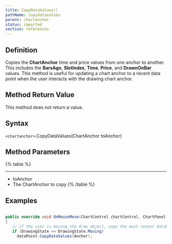 ```yaml
---
title: CopyDataValues()
pathName: copydatavalues
parent: chartanchor
status: imported
section: references
---
```


## Definition  

Copies the **ChartAnchor** time and price values from one anchor to another. This includes the **BarsAgo**, **SlotIndex**, **Time**, **Price**, and **DrawnOnBar** values. This method is useful for updating a chart anchor to a recent data point when the user interacts with the drawing chart anchor.  

## Method Return Value

This method does not return a value.

## Syntax

`<chartanchor>`.CopyDataValues(ChartAnchor toAnchor)

## Method Parameters

{% table %}

---

* toAnchor
* The ChartAnchor to copy
{% /table %}

## Examples

```csharp

public override void OnMouseMove(ChartControl chartControl, ChartPanel chartPanel, ChartScale chartScale, ChartAnchor dataPoint)
{
   // if the user is moving the draw object, copy the most recent dataPoint to MyAnchor
   if (DrawingState == DrawingState.Moving)
     dataPoint.CopyDataValues(Anchor);
```
